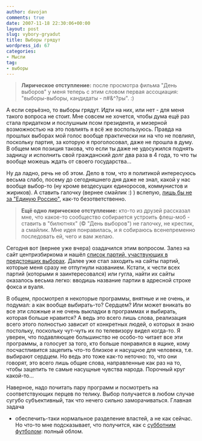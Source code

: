 ```yaml
---
author: davojan
comments: true
date: 2007-11-18 22:30:06+00:00
layout: post
slug: vybory-gryadut
title: Выборы грядут
wordpress_id: 67
categories:
- Мысли
tag:
- выборы
---
```


> __Лирическое отступление:__ после просмотра фильма "День выборов" у меня теперь с этим словом
> первая ассоциация: "выборы-выборы, кандидаты - п#&^?ры". :)

А если серьёзно, то выборы грядут. Идти на них, или нет - для меня такого вопроса не стоит. Мне
совсем не хочется, чтобы дума ещё раз стала придатком и послушным псом президента, и мизерной
возможностью на это повлиять я всё же воспользуюсь. Правда на прошлых выборах мой голос вообще
практически ни на что не повлиял, поскольку партия, за которую я проголосовал, даже не прошла в
думу. В общем моя позиция такова, что если ты даже не удосужился поднять задницу и исполнить свой
гражданский долг два раза в 4 года, то что ты вообще можешь ждать от своего государства...
<!--more-->

Ну да ладно, речь не об этом. Дело в том, что я политикой интересуюсь весьма слабо, посему до
сегодняшнего дня даже не знал, какой у нас вообще выбор-то (ну кроме вездесущих единоросов,
коммунистов и жириков). А ставить галочку (вернее смайлик :) ) вслепую, [лишь бы не за "Единую
Россию"](http://m-e-j-u-l-i-e.livejournal.com/8651.html), как-то безответственно.


> __Ещё одно лирическое отступление:__ кто-то из друзей рассказал мне, что какое-то сообщество
> собирается устроить флеш-моб - ставить в "билютнях" (© "День выборов") не галочку, не крестик, а
> смайлик. Мне идея понравилась, и я собираюсь всенепременно последовать ей, чего и вам желаю.


Сегодня вот (вернее уже вчера) озадачился этим вопросом. Залез на сайт центризбиркома и нашёл
[список партий, участвующих в предстоящих
выборах](http://www.cikrf.ru/elect_duma/politpart/index.jsp). Далее уже стал заходить на сайты
партий, которые меня сразу не отпугнули названием. Кстати, к чести всех партий (которыми я
заинтересовался) или гугла, найти их сайты оказалось весьма легко: вводишь название партии в
адресной строке фокса и вуаля.

В общем, просмотрел я некоторые программы, внятные и не очень, и подумал: а как вообще выбирать-то?
Сердцем? Или может вникать во все эти сложные и не очень выкладки в программах и выбирать, которая
больше нравится? А ведь это всего лишь слова, реализация всего этого полностью зависит от
конкретных людей, о которых я знаю постольку, поскольку чут-чуть их по телевизору видел когда-то. Я
уверен, что подавляющее большинство не особо-то читает все эти программы, а голосует за того, кто
больше понравился в ящике, кому посчастливится зацепить что-то близкое и насущное для человека,
т.е. выбирают сердцем. Но ведь это тоже как-то неточно: то, что они говорят, это всего лишь общие
слова, направленные как раз на то, чтобы зацепить те самые насущные чувства народа. Порочный круг
какой-то...

Наверное, надо почитать пару программ и посмотреть на соответствующих перцев по телику. Выбор
получается в любом случае сугубо субъективный, так что нечего сильно заморачиваться. Главная задача
- обеспечить-таки нормальное разделение властей, а не как сейчас. Но что-то мне подсказывает, что
получится, как с [субботним футболом](/blog/2007/kakaya-boooll-kakaya-boooooll/):
полный облом.
